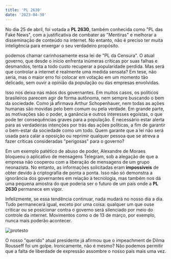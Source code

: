 ```yaml
---
title: 'PL 2630'
date: '2023-04-30'
---
```


No dia 25 de abril, foi votada a **PL 2630**, também conhecida como "PL das Fake News", com a justificativa de 
combater as "Mentiras" e melhorar a disseminação de conteúdo na internet. No entanto, não é preciso ter muita inteligência para enxergar o
seu verdadeiro propósito.

podemos chamar carinhosamente essa lei de "PL da Censura". O atual governo, que desde o início enfrenta inúmeras críticas por suas falhas e 
desmandos, tenta a todo custo recuperar a popularidade perdida. Mas será que controlar a internet é realmente uma medida sensata? Em tese, 
não seria, mas o maior erro foi colocar em votação em um momento tão delicado, sem ouvir a opinião da população ou das empresas envolvidas.

Isso nos deixa nas mãos dos governantes. Em muitos casos, os políticos brasileiros parecem agir de forma autônoma, nem sempre buscando o bem 
da sociedade. Como já afirmava Arthur Schopenhauer, nem todas as ações humanas são movidas pelo bem comum ou pela verdade. Em grande parte, 
as motivações são o poder, a ganância e outros interesses egoístas, o que pode ter consequências graves para a população. É necessário estar 
alerta para as verdadeiras intenções por trás das ações políticas, a fim de garantir o bem-estar da sociedade como um todo. Quem garante que 
a lei não será usada para calar a oposição ou reprimir qualquer pessoa que se atreva a fazer críticas consideradas "perigosas" para o 
governo?

Em um exemplo patético de abuso de poder, Alexandre de Moraes bloqueou o aplicativo de mensagens Telegram, sob a alegação de que a empresa 
não cooperou com a liberação de mensagens de um grupo neonazista. No entanto, as informações solicitadas eram **impossíveis** de obter devido
à criptografia de ponta a ponta. Isso não só demonstra a ignorância dos governantes em relação à tecnologia, mas também nos dá uma pequena 
amostra do que poderia ser o futuro de um país onde a **PL 2630** permanece em vigor.

Infelizmente, se essa tendência continuar, nada mudará no nosso dia a dia. Tudo permanecerá igual, exceto por uma coisa: qualquer um que ouse
criticar ou se posicionar contra o governo será silenciado por meio do controle da internet. Movimentos como o de 13 de março, por exemplo, 
nunca mais poderão acontecer.

![protesto](https://res.cloudinary.com/dwx8c4qi2/image/upload/v1682888653/Blog/abril/protesto_ftasfh.jpg "Protesto 13 de março")

O nosso "querido" atual presidente já afirmou que o impeachment de Dilma Rousseff foi um golpe. Ironicamente, não é mesmo?
Não podemos permitir que a falta de liberdade de expressão assombre o nosso país mais uma vez.
